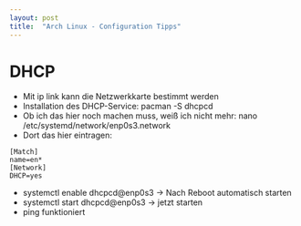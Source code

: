 ```yaml
---
layout: post
title:  "Arch Linux - Configuration Tipps"
---
```


# DHCP
* Mit ip link kann die Netzwerkkarte bestimmt werden
* Installation des DHCP-Service: pacman -S dhcpcd
* Ob ich das hier noch machen muss, weiß ich nicht mehr: nano /etc/systemd/network/enp0s3.network
* Dort das hier eintragen: 
```
[Match] 
name=en* 
[Network] 
DHCP=yes
```
* systemctl enable dhcpcd@enp0s3 -> Nach Reboot automatisch starten
* systemctl start dhcpcd@enp0s3 -> jetzt starten
* ping funktioniert
